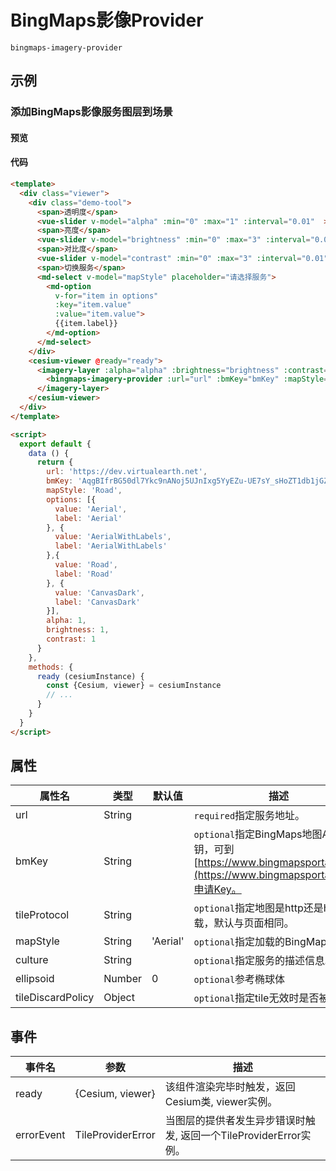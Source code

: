 # BingMaps影像Provider

`bingmaps-imagery-provider`

## 示例

### 添加BingMaps影像服务图层到场景

#### 预览

<doc-preview>
  <template>
    <div class="viewer">
      <cesium-viewer @ready="ready">
        <imagery-layer :alpha="alpha" :brightness="brightness" :contrast="contrast">
          <bingmaps-imagery-provider :url="url" :bmKey="bmKey" :mapStyle="mapStyle"></bingmaps-imagery-provider>
        </imagery-layer>
      </cesium-viewer>
      <div class="demo-tool">
        <span>透明度</span>
        <vue-slider v-model="alpha" :min="0" :max="1" :interval="0.01"  ></vue-slider>
        <span>亮度</span>
        <vue-slider v-model="brightness" :min="0" :max="3" :interval="0.01"  ></vue-slider>
        <span>对比度</span>
        <vue-slider v-model="contrast" :min="0" :max="3" :interval="0.01"  ></vue-slider>
        <span>切换服务</span>
        <md-select v-model="mapStyle" placeholder="请选择服务">
          <md-option
            v-for="item in options"
            :key="item.value"
            :value="item.value">
            {{item.label}}
          </md-option>
        </md-select>
      </div>
    </div>
  </template>

  <script>
    export default {
      data () {
        return {
          url: 'https://dev.virtualearth.net',
          bmKey: 'AgcbDCAOb9zMfquaT4Z-MdHX4AsHUNvs7xgdHefEA5myMHxZk87NTNgdLbG90IE-', // 可到(https://www.bingmapsportal.com/)申请Key。
          mapStyle: 'Road',
          options: [{
            value: 'Aerial',
            label: 'Aerial'
          }, {
            value: 'AerialWithLabels',
            label: 'AerialWithLabels'
          },{
            value: 'Road',
            label: 'Road'
          }, {
            value: 'CanvasDark',
            label: 'CanvasDark'
          }],
          alpha: 1,
          brightness: 1,
          contrast: 1,
          terrainProvider: null
        }
      },
      methods: {
        ready (cesiumInstance) {
          const {Cesium, viewer} = cesiumInstance
          // ...
        }
      }
    }
  </script>
</doc-preview>

#### 代码

```html
<template>
  <div class="viewer">
    <div class="demo-tool">
      <span>透明度</span>
      <vue-slider v-model="alpha" :min="0" :max="1" :interval="0.01"  ></vue-slider>
      <span>亮度</span>
      <vue-slider v-model="brightness" :min="0" :max="3" :interval="0.01"  ></vue-slider>
      <span>对比度</span>
      <vue-slider v-model="contrast" :min="0" :max="3" :interval="0.01"  ></vue-slider>
      <span>切换服务</span>
      <md-select v-model="mapStyle" placeholder="请选择服务">
        <md-option
          v-for="item in options"
          :key="item.value"
          :value="item.value">
          {{item.label}}
        </md-option>
      </md-select>
    </div>
    <cesium-viewer @ready="ready">
      <imagery-layer :alpha="alpha" :brightness="brightness" :contrast="contrast">
        <bingmaps-imagery-provider :url="url" :bmKey="bmKey" :mapStyle="mapStyle"></bingmaps-imagery-provider>
      </imagery-layer>
    </cesium-viewer>
  </div>
</template>

<script>
  export default {
    data () {
      return {
        url: 'https://dev.virtualearth.net',
        bmKey: 'AqgBIfrBG50dl7Ykc9nANoj5UJnIxg5YyEZu-UE7sY_sHoZT1db1jGZAalBsU73w', // 可到(https://www.bingmapsportal.com/)申请Key。
        mapStyle: 'Road',
        options: [{
          value: 'Aerial',
          label: 'Aerial'
        }, {
          value: 'AerialWithLabels',
          label: 'AerialWithLabels'
        },{
          value: 'Road',
          label: 'Road'
        }, {
          value: 'CanvasDark',
          label: 'CanvasDark'
        }],
        alpha: 1,
        brightness: 1,
        contrast: 1
      }
    },
    methods: {
      ready (cesiumInstance) {
        const {Cesium, viewer} = cesiumInstance
        // ...
      }
    }
  }
</script>
```

## 属性

|属性名|类型|默认值|描述|
|------|-----|-----|----|
|url|String||`required`指定服务地址。|
|bmKey|String||`optional`指定BingMaps地图API秘钥，可到[https://www.bingmapsportal.com/](https://www.bingmapsportal.com/)申请Key。|
|tileProtocol|String||`optional`指定地图是http还是https加载，默认与页面相同。|
|mapStyle|String|'Aerial'|`optional`指定加载的BingMaps类型。|
|culture|String||`optional`指定服务的描述信息。|
|ellipsoid|Number|0|`optional`参考椭球体|
|tileDiscardPolicy|Object||`optional`指定tile无效时是否被舍弃。|

## 事件

|事件名|参数|描述|
|------|----|----|
|ready|{Cesium, viewer}|该组件渲染完毕时触发，返回Cesium类, viewer实例。|
|errorEvent|TileProviderError|当图层的提供者发生异步错误时触发, 返回一个TileProviderError实例。|
